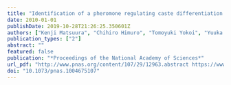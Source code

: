 ```yaml
---
title: "Identification of a pheromone regulating caste differentiation in termites"
date: 2010-01-01
publishDate: 2019-10-28T21:26:25.350601Z
authors: ["Kenji Matsuura", "Chihiro Himuro", "Tomoyuki Yokoi", "Yuuka Yamamoto", "Edward L. Vargo", "Laurent Keller"]
publication_types: ["2"]
abstract: ""
featured: false
publication: "*Proceedings of the National Academy of Sciences*"
url_pdf: "http://www.pnas.org/content/107/29/12963.abstract https://www.pnas.org/content/pnas/107/29/12963.full.pdf"
doi: "10.1073/pnas.1004675107"
---
```


